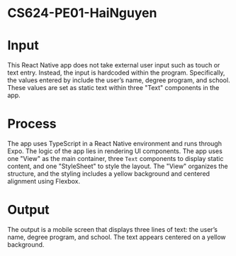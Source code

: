 # CS624-PE01-HaiNguyen
# Input

This React Native app does not take external user input such as touch or text entry. Instead, the input is hardcoded within the program. 
Specifically, the values entered by include the user’s name, degree program, and school. These values are set as static text within three "Text" components in the app.

# Process

The app uses TypeScript in a React Native environment and runs through Expo. The logic of the app lies in rendering UI components. The app uses one "View" as the main container, three `Text` components to display static content, and one "StyleSheet" to style the layout. The "View" organizes the structure, and the styling includes a yellow background and centered alignment using Flexbox.

# Output

The output is a mobile screen that displays three lines of text: the user’s name, degree program, and school. The text appears centered on a yellow background.

